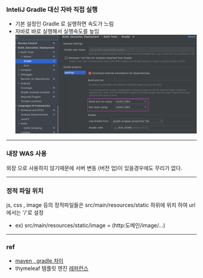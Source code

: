 ### InteliJ Gradle 대신 자바 직접 실행
  - 기본 설정인 Gradle 로 실행하면 속도가 느림 
  - 자바로 바로 실행해서 실행속도를 높임
  ![img](../img/buildSetting.png)
- - - 
### 내장 WAS 사용 
  외장 으로 사용하지 않기때문에 서버 변동 (버전 업)이 있을경우에도 무리가 없다.
- - - 
### 정적 파일 위치 
 js, css , image 등의 정적파일들은 src/main/resources/static 하위에 위치 하여 
url에서는 '/'로 설정 
  - ex) src/main/resources/static/image = (http:도메인/image/...) 

  ---
  ### ref
  - [maven , gradle 차이](https://mylupin.tistory.com/39)
  - thymeleaf 템플릿 엔진 [레퍼런스](https://www.thymeleaf.org/)